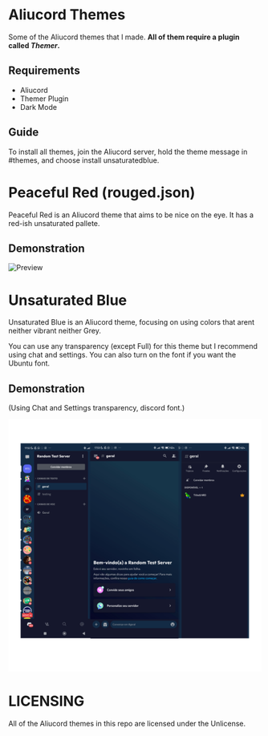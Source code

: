 # Aliucord Themes
Some of the Aliucord themes that I made. **All of them require a plugin called *Themer*.**

## Requirements
- Aliucord
- Themer Plugin
- Dark Mode

## Guide
To install all themes, join the Aliucord server, hold the theme message in #themes, and choose install unsaturatedblue.




# Peaceful Red (rouged.json)
Peaceful Red is an Aliucord theme that aims to be nice on the eye. It has a red-ish unsaturated pallete.

## Demonstration
![Preview](https://raw.githubusercontent.com/MuubNito/AliucordThemes/main/127%20Sem%20T%C3%ADtulo_20231225035837.png) 




# Unsaturated Blue
Unsaturated Blue is an Aliucord theme, focusing on using colors that arent neither vibrant neither Grey.

You can use any transparency (except Full) for this theme but I recommend using chat and settings. You can also turn on the font if you want the Ubuntu font.

## Demonstration
(Using Chat and Settings transparency, discord font.)

![Preview](https://github.com/MuubNito/AliucordThemes/blob/main/Sans%20titre%2064_20230802175733.png)


# LICENSING

All of the Aliucord themes in this repo are licensed under the Unlicense.


